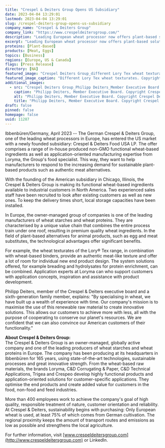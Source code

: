 ```yaml
---
title: "Crespel & Deiters Group Opens US Subsidiary"
date: 2023-04-04 13:29:01
lastmod: 2023-04-04 13:29:01
slug: /crespel-deiters-group-opens-us-subsidiary
company_name: "Crespel & Deiters Group"
company_link: "https://www.crespeldeitersgroup.com/"
description: "Leading European wheat processor now offers plant-based solution expertise to manufacturers in Central and North America"
excerpt: "Leading European wheat processor now offers plant-based solution expertise to manufacturers in Central and North America"
proteins: [Plant-Based]
products: [Meat, Eggs]
topics: [Business]
regions: [Europe, US & Canada]
flags: [Press Release]
directory: [NA]
featured_image: "Crespel Deiters Group_different Lory Tex wheat texturates.jpg"
featured_image_caption: "Different Lory Tex wheat texturates. Copyright Crespel Deiters Group."
additional_images:
  - src: "Crespel Deiters Group_Philipp Deiters_Member Executive Board.jpg"
    caption: "Philipp Deiters, Member Executive Board. Copyright Crespel Deiters Group."
    alt: "Philipp Deiters, Member Executive Board. Copyright Crespel Deiters Group."
    title: "Philipp Deiters, Member Executive Board. Copyright Crespel Deiters Group."
draft: false
pinned: false
homepage: false
uuid: 11287
---
```

Ibbenbüren/Germany, April 2023 -- The German Crespel & Deiters Group,
one of the leading wheat processors in Europe, has entered the US market
with a newly founded subsidiary: Crespel & Deiters Food USA LP. The
offer comprises a range of in-house produced non-GMO functional
wheat-based ingredients as well as application-oriented manufacturing
expertise from Loryma, the Group\'s food specialist. This way, they want
to help manufacturers to respond to the increasing demand for
sustainable plant-based products such as authentic meat alternatives.

With the founding of the American subsidiary in Chicago, Illinois, the
Crespel & Deiters Group is making its functional wheat-based ingredients
available to industrial customers in North America. Two experienced
sales staff have been recruited to look after existing customers as well
as new ones. To keep the delivery times short, local storage capacities
have been installed.

In Europe, the owner-managed group of companies is one of the leading
manufacturers of wheat starches and wheat proteins. They are
characterised by a unique value chain that combines the entire process
train under one roof, resulting in premium quality wheat ingredients. In
the field of plant-based alternatives for animal products, such as egg
and meat substitutes, the technological advantages offer significant
benefits.

For example, the wheat texturates of the Lory® Tex range, in combination
with wheat-based binders, provide an authentic meat-like texture and
offer a lot of room for individual new end product design. The system
solutions offered, for example breading and hydrolysates for protein
enrichment, can be combined. Application experts at Loryma can who
support customers with application concepts, inspiration and assistance
with product development.

Philipp Deiters, member of the Crespel & Deiters executive board and a
sixth-generation family member, explains: "By specialising in wheat, we
have built up a wealth of experience with time. Our company's mission is
to maximise the use of this renewable raw material to create innovative
solutions. This allows our customers to achieve more with less, all with
the purpose of cooperating to conserve our planet's resources. We are
confident that we can also convince our American customers of their
functionality."

**About Crespel & Deiters Group:**\
The Crespel & Deiters Group is an owner-managed, globally active company
and one of the leading producers of wheat starches and wheat proteins in
Europe. The company has been producing at its headquarters in Ibbenbüren
for 165 years, using state-of-the-art technologies, sustainable
processes and great innovative strength. From the wheat-based raw
materials, the brands Loryma, C&D Corrugating & Paper, C&D Technical
Applications, Trigea and Crespeo develop highly functional products and
application-oriented solutions for customer-specific applications. They
optimise the end products and create added value for customers in the
food, non-food and feed industries.

More than 400 employees work to achieve the company\'s goal of high
quality, responsible treatment of nature, customer orientation and
reliability. At Crespel & Deiters, sustainability begins with
purchasing: Only European wheat is used, at least 75% of which comes
from German cultivation. The regional proximity keeps the amount of
transport routes and emissions as low as possible and strengthens the
local agriculture.

For further information, visit
[www.crespeldeitersgroup.com](http://www.crespeldeitersgroup.com) or
LinkedIn.
